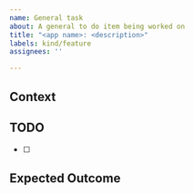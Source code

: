 ```yaml
---
name: General task 
about: A general to do item being worked on
title: "<app name>: <description>"
labels: kind/feature
assignees: ''

---
```


## Context

## TODO
- [ ] 

## Expected Outcome
